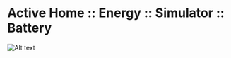 # Active Home :: Energy :: Simulator :: Battery


![Alt text](https://bytebucket.org/jackybourgeois/activehome-energy/raw/ed2257b014b01db0277fc37955fd208c26c81d2d/org.activehome.energy.emulator.energy.sim.battery/doc/sim_battery_scheme.svg?token=f718690aa53576e4fe0e8e37114ff85468867237 "Simulator Battery Scheme")
